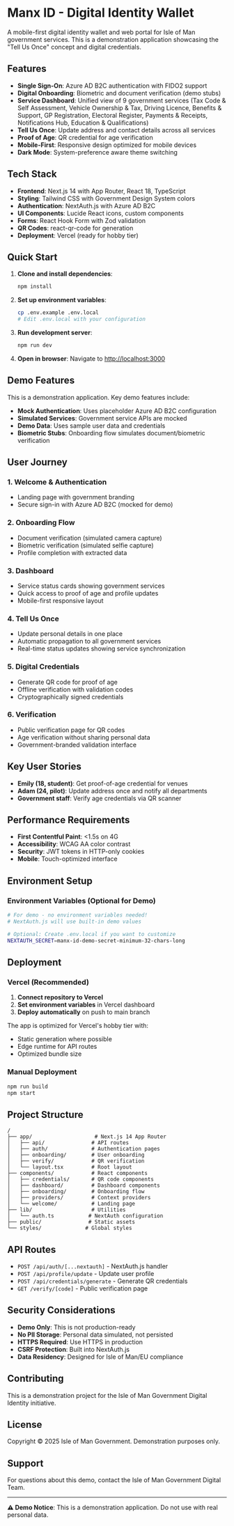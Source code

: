 # Manx ID - Digital Identity Wallet

A mobile-first digital identity wallet and web portal for Isle of Man government services. This is a demonstration application showcasing the "Tell Us Once" concept and digital credentials.

## Features

- **Single Sign-On**: Azure AD B2C authentication with FIDO2 support
- **Digital Onboarding**: Biometric and document verification (demo stubs)
- **Service Dashboard**: Unified view of 9 government services (Tax Code & Self Assessment, Vehicle Ownership & Tax, Driving Licence, Benefits & Support, GP Registration, Electoral Register, Payments & Receipts, Notifications Hub, Education & Qualifications)
- **Tell Us Once**: Update address and contact details across all services
- **Proof of Age**: QR credential for age verification
- **Mobile-First**: Responsive design optimized for mobile devices
- **Dark Mode**: System-preference aware theme switching

## Tech Stack

- **Frontend**: Next.js 14 with App Router, React 18, TypeScript
- **Styling**: Tailwind CSS with Government Design System colors
- **Authentication**: NextAuth.js with Azure AD B2C
- **UI Components**: Lucide React icons, custom components
- **Forms**: React Hook Form with Zod validation
- **QR Codes**: react-qr-code for generation
- **Deployment**: Vercel (ready for hobby tier)

## Quick Start

1. **Clone and install dependencies**:
   ```bash
   npm install
   ```

2. **Set up environment variables**:
   ```bash
   cp .env.example .env.local
   # Edit .env.local with your configuration
   ```

3. **Run development server**:
   ```bash
   npm run dev
   ```

4. **Open in browser**:
   Navigate to [http://localhost:3000](http://localhost:3000)

## Demo Features

This is a demonstration application. Key demo features include:

- **Mock Authentication**: Uses placeholder Azure AD B2C configuration
- **Simulated Services**: Government service APIs are mocked
- **Demo Data**: Uses sample user data and credentials
- **Biometric Stubs**: Onboarding flow simulates document/biometric verification

## User Journey

### 1. Welcome & Authentication
- Landing page with government branding
- Secure sign-in with Azure AD B2C (mocked for demo)

### 2. Onboarding Flow
- Document verification (simulated camera capture)
- Biometric verification (simulated selfie capture)
- Profile completion with extracted data

### 3. Dashboard
- Service status cards showing government services
- Quick access to proof of age and profile updates
- Mobile-first responsive layout

### 4. Tell Us Once
- Update personal details in one place
- Automatic propagation to all government services
- Real-time status updates showing service synchronization

### 5. Digital Credentials
- Generate QR code for proof of age
- Offline verification with validation codes
- Cryptographically signed credentials

### 6. Verification
- Public verification page for QR codes
- Age verification without sharing personal data
- Government-branded validation interface

## Key User Stories

- **Emily (18, student)**: Get proof-of-age credential for venues
- **Adam (24, pilot)**: Update address once and notify all departments
- **Government staff**: Verify age credentials via QR scanner

## Performance Requirements

- **First Contentful Paint**: <1.5s on 4G
- **Accessibility**: WCAG AA color contrast
- **Security**: JWT tokens in HTTP-only cookies
- **Mobile**: Touch-optimized interface

## Environment Setup

### Environment Variables (Optional for Demo)

```bash
# For demo - no environment variables needed!
# NextAuth.js will use built-in demo values

# Optional: Create .env.local if you want to customize
NEXTAUTH_SECRET=manx-id-demo-secret-minimum-32-chars-long
```

## Deployment

### Vercel (Recommended)

1. **Connect repository to Vercel**
2. **Set environment variables** in Vercel dashboard
3. **Deploy automatically** on push to main branch

The app is optimized for Vercel's hobby tier with:
- Static generation where possible
- Edge runtime for API routes
- Optimized bundle size

### Manual Deployment

```bash
npm run build
npm start
```

## Project Structure

```
/
├── app/                    # Next.js 14 App Router
│   ├── api/               # API routes
│   ├── auth/              # Authentication pages
│   ├── onboarding/        # User onboarding
│   ├── verify/            # QR verification
│   └── layout.tsx         # Root layout
├── components/            # React components
│   ├── credentials/       # QR code components
│   ├── dashboard/         # Dashboard components
│   ├── onboarding/        # Onboarding flow
│   ├── providers/         # Context providers
│   └── welcome/           # Landing page
├── lib/                   # Utilities
│   └── auth.ts           # NextAuth configuration
├── public/               # Static assets
└── styles/              # Global styles
```

## API Routes

- `POST /api/auth/[...nextauth]` - NextAuth.js handler
- `POST /api/profile/update` - Update user profile
- `POST /api/credentials/generate` - Generate QR credentials
- `GET /verify/[code]` - Public verification page

## Security Considerations

- **Demo Only**: This is not production-ready
- **No PII Storage**: Personal data simulated, not persisted
- **HTTPS Required**: Use HTTPS in production
- **CSRF Protection**: Built into NextAuth.js
- **Data Residency**: Designed for Isle of Man/EU compliance

## Contributing

This is a demonstration project for the Isle of Man Government Digital Identity initiative.

## License

Copyright © 2025 Isle of Man Government. Demonstration purposes only.

## Support

For questions about this demo, contact the Isle of Man Government Digital Team.

---

**⚠️ Demo Notice**: This is a demonstration application. Do not use with real personal data. 